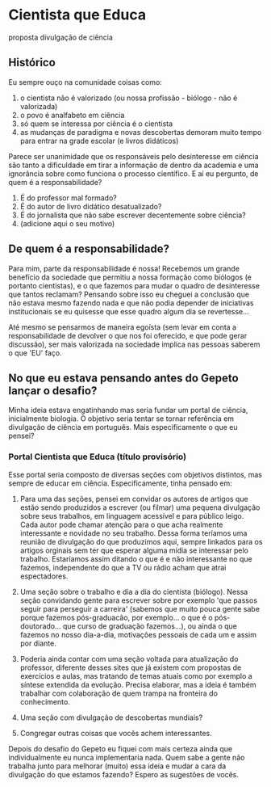 # **Cientista que Educa**
proposta divulgação de ciência

## Histórico
Eu sempre ouço na comunidade coisas como:

1. o cientista não é valorizado (ou nossa profissão - biólogo - não é valorizada)
2. o povo é analfabeto em ciência
3. só quem se interessa por ciência é o cientista
4. as mudanças de paradigma e novas descobertas demoram muito tempo para entrar na grade escolar (e livros didáticos)

Parece ser unanimidade que os responsáveis pelo desinteresse em ciência são tanto a dificuldade em tirar a informação de dentro da academia e uma ignorância sobre como funciona o processo científico. E aí eu pergunto, de quem é a responsabilidade? 

1. É do professor mal formado?
2. É do autor de livro didático desatualizado?
3. É do jornalista que não sabe escrever decentemente sobre ciência?
4. (adicione aqui o seu motivo)

## De quem é a responsabilidade?

Para mim, parte da responsabilidade é nossa! Recebemos um grande benefício da sociedade que permitiu a nossa formação como biólogos (e portanto cientistas), e o que fazemos para mudar o quadro de desinteresse que tantos reclamam? Pensando sobre isso eu cheguei a conclusão que não estava mesmo fazendo nada e que não podia depender de iniciativas institucionais se eu quisesse que esse quadro algum dia se revertesse... 

Até mesmo se pensarmos de maneira egoísta (sem levar em conta a responsabilidade de devolver o que nos foi oferecido, e que pode gerar discussão), ser mais valorizada na sociedade implica nas pessoas saberem o que 'EU' faço.

## No que eu estava pensando antes do Gepeto lançar o desafio?

Minha ideia estava engatinhando mas seria fundar um portal de ciência, inicialmente biologia. O objetivo seria tentar se tornar referência em divulgação de ciência em português. Mais especificamente o que eu pensei?

### Portal Cientista que Educa (título provisório)

Esse portal seria composto de diversas seções com objetivos distintos, mas sempre de educar em ciência. Especificamente, tinha pensado em:

1. Para uma das seções, pensei em convidar os autores de artigos que estão sendo produzidos a escrever (ou filmar) uma pequena divulgação sobre seus trabalhos, em linguagem acessível e para público leigo. Cada autor pode chamar atenção para o que acha realmente interessante e novidade no seu trabalho. Dessa forma teríamos uma reunião de divulgação do que produzimos aqui, sempre linkados para os artigos orginais sem ter que esperar alguma mídia se interessar pelo trabalho. Estaríamos assim ditando o que é e não interessante no que fazemos, independente do que a TV ou rádio acham que atrai espectadores.

2. Uma seção sobre o trabalho e dia a dia do cientista (biólogo). Nessa seção convidando gente para escrever sobre por exemplo 'que passos seguir para perseguir a carreira' (sabemos que muito pouca gente sabe porque fazemos pós-graduacão, por exemplo... o que é o pós-doutorado... que curso de graduação fazemos...), ou ainda o que fazemos no nosso dia-a-dia, motivações pessoais de cada um e assim por diante.

3. Poderia ainda contar com uma seção voltada para atualização do professor, diferente desses sites que já existem com propostas de exercícios e aulas, mas tratando de temas atuais como por exemplo a síntese extendida da evolução. Precisa elaborar, mas a ideia é também trabalhar com colaboração de quem trampa na fronteira do conhecimento.

4. Uma seção com divulgação de descobertas mundiais?

5. Congregar outras coisas que vocês achem interessantes.

Depois do desafio do Gepeto eu fiquei com mais certeza ainda que individualmente eu nunca implementaria nada. Quem sabe a gente não trabalha junto para melhorar (muito) essa ideia e mudar a cara da divulgação do que estamos fazendo? Espero as sugestões de vocês.











